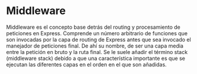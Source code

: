 # Middleware

Middleware es el concepto base detrás del routing y procesamiento de peticiones en Express. Comprende un número arbitrario de funciones que son invocadas por la capa de routing de Express antes que sea invocado el manejador de peticiones final. De ahí su nombre, de ser una capa media entre la petición en bruto y la ruta final. Se le suele añadir el término stack (middleware stack) debido a que una característica importante es que se ejecutan las diferentes capas en el orden en el que son añadidas.
